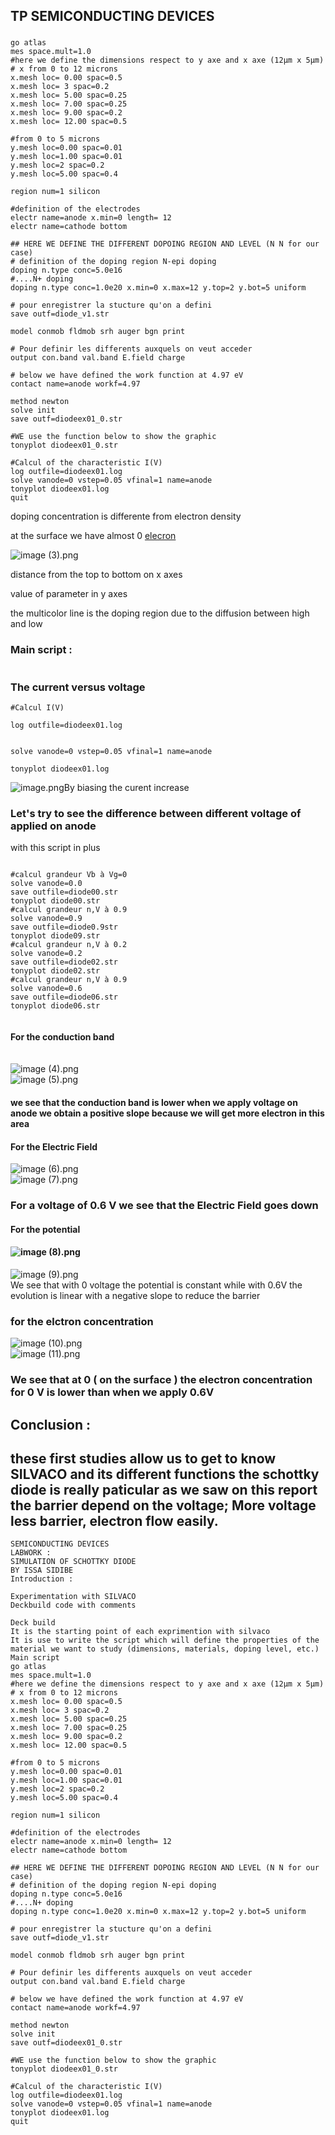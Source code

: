 ## TP SEMICONDUCTING DEVICES

### 

```
go atlas
mes space.mult=1.0
#here we define the dimensions respect to y axe and x axe (12µm x 5µm)
# x from 0 to 12 microns  
x.mesh loc= 0.00 spac=0.5
x.mesh loc= 3 spac=0.2
x.mesh loc= 5.00 spac=0.25
x.mesh loc= 7.00 spac=0.25
x.mesh loc= 9.00 spac=0.2
x.mesh loc= 12.00 spac=0.5

#from 0 to 5 microns 
y.mesh loc=0.00 spac=0.01
y.mesh loc=1.00 spac=0.01
y.mesh loc=2 spac=0.2
y.mesh loc=5.00 spac=0.4

region num=1 silicon

#definition of the electrodes 
electr name=anode x.min=0 length= 12
electr name=cathode bottom

## HERE WE DEFINE THE DIFFERENT DOPOING REGION AND LEVEL (N N for our case)
# definition of the doping region N-epi doping
doping n.type conc=5.0e16
#....N+ doping
doping n.type conc=1.0e20 x.min=0 x.max=12 y.top=2 y.bot=5 uniform

# pour enregistrer la stucture qu'on a defini 
save outf=diode_v1.str

model conmob fldmob srh auger bgn print

# Pour definir les differents auxquels on veut acceder 
output con.band val.band E.field charge

# below we have defined the work function at 4.97 eV
contact name=anode workf=4.97

method newton
solve init
save outf=diodeex01_0.str

#WE use the function below to show the graphic 
tonyplot diodeex01_0.str

#Calcul of the characteristic I(V)
log outfile=diodeex01.log
solve vanode=0 vstep=0.05 vfinal=1 name=anode
tonyplot diodeex01.log
quit
```

doping concentration is differente from electron density

at the surface we have almost 0 [elecron](PN%20JUNCTION.md?fileId=244792182)

![image (3).png](.attachments.244515378/image%20%283%29.png)

distance from the top to bottom on x axes

value of parameter in y axes

the multicolor line is the doping region due to the diffusion between high and low

### Main script :

```

```

### The current versus voltage

```
#Calcul I(V)

log outfile=diodeex01.log


solve vanode=0 vstep=0.05 vfinal=1 name=anode

tonyplot diodeex01.log
```

![image.png](.attachments.244515378/image.png)By biasing the curent increase

### Let's try to see the difference between different voltage of applied on anode

with this script in plus

```

#calcul grandeur Vb à Vg=0
solve vanode=0.0
save outfile=diode00.str
tonyplot diode00.str 
#calcul grandeur n,V à 0.9
solve vanode=0.9
save outfile=diode0.9str
tonyplot diode09.str 
#calcul grandeur n,V à 0.2
solve vanode=0.2
save outfile=diode02.str
tonyplot diode02.str
#calcul grandeur n,V à 0.9
solve vanode=0.6
save outfile=diode06.str
tonyplot diode06.str 
 
```

#### For the conduction band

|  |
|--|

![image (4).png](.attachments.244515378/image%20%284%29.png)  
![image (5).png](.attachments.244515378/image%20%285%29.png)

#### we see that the conduction band is lower when we apply voltage on anode we obtain a positive slope because we will get more electron in this area

#### __For the Electric Field__

![image (6).png](.attachments.244515378/image%20%286%29.png)  
![image (7).png](.attachments.244515378/image%20%287%29.png)

### For a voltage of 0.6 V we see that the Electric Field goes down

#### For the potential

#### ![image (8).png](.attachments.244515378/image%20%288%29.png)

![image (9).png](.attachments.244515378/image%20%289%29.png)  
We see that with 0 voltage the potential is constant while with 0.6V the evolution is linear with a negative slope to reduce the barrier

### for the elctron concentration

![image (10).png](.attachments.244515378/image%20%2810%29.png)  
![image (11).png](.attachments.244515378/image%20%2811%29.png)

### We see that at 0 ( on the surface ) the electron concentration for 0 V is lower than when we apply 0.6V

## __Conclusion__ :

## these first studies allow us to get to know SILVACO and its different functions the schottky diode is really paticular as we saw on this report the barrier depend on the voltage; More voltage less barrier, electron flow easily.

```
SEMICONDUCTING DEVICES 
LABWORK : 
SIMULATION OF SCHOTTKY DIODE
BY ISSA SIDIBE  
Introduction : 

Experimentation with SILVACO 
Deckbuild code with comments 

Deck build 
It is the starting point of each exprimention with silvaco 
It is use to write the script which will define the properties of the material we want to study (dimensions, materials, doping level, etc.)
Main script 
go atlas
mes space.mult=1.0
#here we define the dimensions respect to y axe and x axe (12µm x 5µm)
# x from 0 to 12 microns  
x.mesh loc= 0.00 spac=0.5
x.mesh loc= 3 spac=0.2
x.mesh loc= 5.00 spac=0.25
x.mesh loc= 7.00 spac=0.25
x.mesh loc= 9.00 spac=0.2
x.mesh loc= 12.00 spac=0.5

#from 0 to 5 microns 
y.mesh loc=0.00 spac=0.01
y.mesh loc=1.00 spac=0.01
y.mesh loc=2 spac=0.2
y.mesh loc=5.00 spac=0.4

region num=1 silicon

#definition of the electrodes 
electr name=anode x.min=0 length= 12
electr name=cathode bottom

## HERE WE DEFINE THE DIFFERENT DOPOING REGION AND LEVEL (N N for our case)
# definition of the doping region N-epi doping
doping n.type conc=5.0e16
#....N+ doping
doping n.type conc=1.0e20 x.min=0 x.max=12 y.top=2 y.bot=5 uniform

# pour enregistrer la stucture qu'on a defini 
save outf=diode_v1.str

model conmob fldmob srh auger bgn print

# Pour definir les differents auxquels on veut acceder 
output con.band val.band E.field charge

# below we have defined the work function at 4.97 eV
contact name=anode workf=4.97

method newton
solve init
save outf=diodeex01_0.str

#WE use the function below to show the graphic 
tonyplot diodeex01_0.str

#Calcul of the characteristic I(V)
log outfile=diodeex01.log
solve vanode=0 vstep=0.05 vfinal=1 name=anode
tonyplot diodeex01.log
quit
```